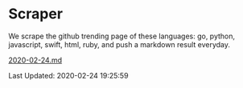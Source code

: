 # Scraper

We scrape the github trending page of these languages: go, python, javascript, swift, html, ruby, and push a markdown result everyday.

[2020-02-24.md](https://github.com/henson/Scraper/blob/master/2020-02-24.md)

Last Updated: 2020-02-24 19:25:59
